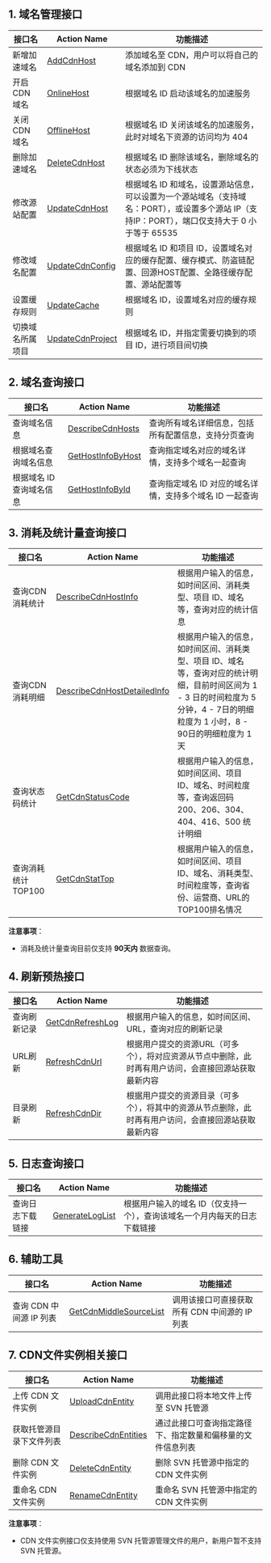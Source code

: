 ## 1. 域名管理接口

| 接口名 | Action Name                                      | 功能描述                  |
| ----------------------- | ---------------------------------------- | ------------------------ |
| 新增加速域名 | [AddCdnHost](https://www.qcloud.com/doc/api/231/1406) | 添加域名至 CDN，用户可以将自己的域名添加到 CDN              |
| 开启 CDN 域名 | [OnlineHost](https://www.qcloud.com/doc/api/231/1402) | 根据域名 ID 启动该域名的加速服务               |
| 关闭 CDN 域名 | [OfflineHost](https://www.qcloud.com/doc/api/231/1403) | 根据域名 ID 关闭该域名的加速服务，此时对域名下资源的访问均为 404                |
| 删除加速域名 | [DeleteCdnHost](https://www.qcloud.com/doc/api/231/1396) | 根据域名 ID 删除该域名，删除域名的状态必须为下线状态                |
| 修改源站配置 | [UpdateCdnHost](https://www.qcloud.com/doc/api/231/1397) | 根据域名 ID 和域名，设置源站信息，可以设置为一个源站域名（支持域名：PORT），或设置多个源站 IP（支持IP：PORT），端口仅支持大于 0 小于等于 65535  |
| 修改域名配置 | [UpdateCdnConfig](https://www.qcloud.com/doc/api/231/3933) | 根据域名 ID 和项目 ID，设置域名对应的缓存配置、缓存模式、防盗链配置、回源HOST配置、全路径缓存配置、源站配置等                  |
| 设置缓存规则 | [UpdateCache](https://www.qcloud.com/doc/api/231/3934) | 根据域名 ID，设置域名对应的缓存规则           |
| 切换域名所属项目 | [UpdateCdnProject](https://www.qcloud.com/doc/api/231/3935) | 根据域名 ID，并指定需要切换到的项目 ID，进行项目间切换 |

## 2. 域名查询接口

| 接口名 | Action Name                                      | 功能描述                             |
| -----------------------| ---------------------------------------- | -------------------------------- |
| 查询域名信息 | [DescribeCdnHosts](https://www.qcloud.com/doc/api/231/3937) | 查询所有域名详细信息，包括所有配置信息，支持分页查询         |
| 根据域名查询域名信息 | [GetHostInfoByHost](https://www.qcloud.com/doc/api/231/3938) | 查询指定域名对应的域名详情，支持多个域名一起查询     |
| 根据域名 ID 查询域名信息 | [GetHostInfoById](https://www.qcloud.com/doc/api/231/3939) | 查询指定域名 ID 对应的域名详情，支持多个域名 ID 一起查询  |

## 3. 消耗及统计量查询接口

| 接口名  | Action Name                                      | 功能描述                                     |
| ------------------------------ | ---------------------------------------- | ---------------------------------------- |
| 查询CDN消耗统计 | [DescribeCdnHostInfo](https://www.qcloud.com/doc/api/231/3941) | 根据用户输入的信息，如时间区间、消耗类型、项目 ID、域名等，查询对应的统计信息              |
| 查询CDN消耗明细 | [DescribeCdnHostDetailedInfo](https://www.qcloud.com/doc/api/231/3942) | 根据用户输入的信息，如时间区间、消耗类型、项目 ID、域名等，查询对应的统计明细，目前时间区间为 1 - 3 日的时间粒度为 5 分钟，4 - 7日的明细粒度为 1 小时，8 - 90日的明细粒度为 1 天 |
| 查询状态码统计 | [GetCdnStatusCode](https://www.qcloud.com/doc/api/231/3943) | 根据用户输入的信息，如时间区间、项目 ID、域名、时间粒度等，查询返回码 200、206、304、404、416、500 统计明细       |
| 查询消耗统计TOP100 | [GetCdnStatTop](https://www.qcloud.com/doc/api/231/3944) | 根据用户输入的信息，如时间区间、项目 ID、域名、消耗类型、时间粒度等，查询省份、运营商、URL的TOP100排名情况            |

**注意事项**：
+ 消耗及统计量查询目前仅支持 **90天内** 数据查询。

## 4. 刷新预热接口

| 接口名  | Action Name                                     | 功能描述                    |
| ----------------------- | ---------------------------------------- | ----------------------- |
| 查询刷新记录 | [GetCdnRefreshLog](https://www.qcloud.com/doc/api/231/3948) | 根据用户输入的信息，如时间区间、URL，查询对应的刷新记录 |
| URL刷新 | [RefreshCdnUrl](https://www.qcloud.com/doc/api/231/3946) |   根据用户提交的资源URL（可多个），将对应资源从节点中删除，此时再有用户访问，会直接回源站获取最新内容             |
| 目录刷新 | [RefreshCdnDir](https://www.qcloud.com/doc/api/231/3947) | 根据用户提交的资源目录（可多个），将其中的资源从节点删除，此时再有用户访问，会直接回源站获取最新内容 |

## 5. 日志查询接口

| 接口名  | Action Name                                      | 功能描述     |
| ----------------------- | ---------------------------------------- | -------- |
| 查询日志下载链接 | [GenerateLogList](https://www.qcloud.com/doc/api/231/3950) | 根据用户输入的域名 ID（仅支持一个），查询该域名一个月内每天的日志下载链接 |


## 6. 辅助工具

| 接口名  | Action Name                                      | 功能描述         |
| ----------------------- | ---------------------------------------- | ------------ |
| 查询 CDN 中间源 IP 列表 | [GetCdnMiddleSourceList](https://www.qcloud.com/doc/api/231/3952) | 调用该接口可直接获取所有 CDN 中间源的 IP 列表 |

## 7. CDN文件实例相关接口


| 接口名  | Action Name | 功能描述 | 
| ----------------------- |---------|---------|
| 上传 CDN 文件实例 | [UploadCdnEntity](https://www.qcloud.com/doc/api/231/1281) | 调用此接口将本地文件上传至 SVN 托管源 | 
| 获取托管源目录下文件列表 | [DescribeCdnEntities](https://www.qcloud.com/doc/api/231/1282) | 通过此接口可查询指定路径下、指定数量和偏移量的文件信息列表 | 
| 删除 CDN 文件实例 | [DeleteCdnEntity](https://www.qcloud.com/doc/api/231/1283) | 删除 SVN 托管源中指定的 CDN 文件实例  | 
| 重命名 CDN 文件实例 | [RenameCdnEntity](https://www.qcloud.com/doc/api/231/1284) | 重命名 SVN 托管源中指定的 CDN 文件实例  | 

**注意事项**：
+ CDN 文件实例接口仅支持使用 SVN 托管源管理文件的用户，新用户暂不支持 SVN 托管源。

